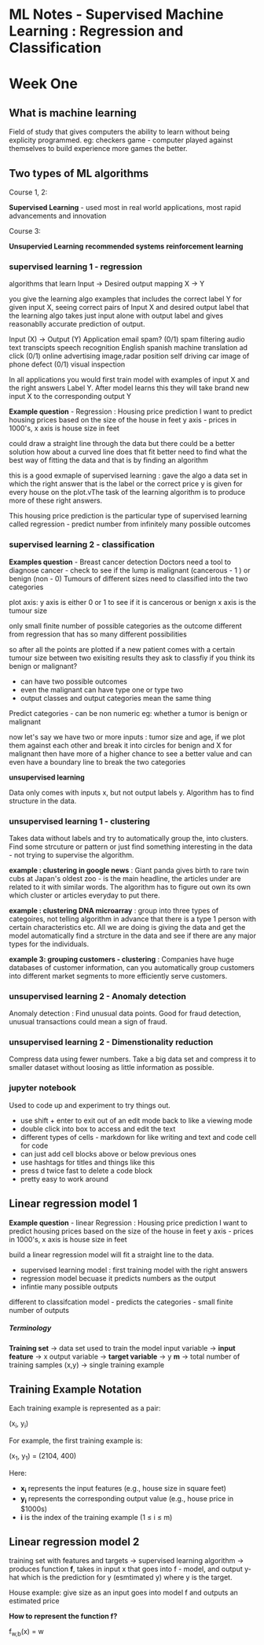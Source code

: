 # ML Notes - Supervised Machine Learning : Regression and Classification
# Week One

## What is machine learning 

Field of study that gives computers the ability to learn without being explicity programmed.
eg: checkers game - computer played against themselves to build experience 
more games the better.

## Two types of ML algorithms

Course 1, 2:

**Supervised Learning** - used most in real world applications, most rapid advancements and innovation

Course 3: 

**Unsupervied Learning** 
**recommended systems**
**reinforcement learning**

### supervised learning 1 - regression

algorithms that learn 
Input -> Desired output mapping 
X -> Y

you give the learning algo examples that includes the correct label Y for given input X, seeing correct pairs of Input X and desired output label that the learning algo takes just input alone with output label and gives reasonablly accurate prediction of output.

Input (X) ->    Output (Y)      Application
email           spam? (0/1)     spam filtering 
audio           text transcipts speech recognition 
English         spanish         machine translation
ad              click (0/1)     online advertising
image,radar     position        self driving car
image of phone  defect (0/1)    visual inspection 

In all applications you would first train model with examples of input X and the right answers Label Y. After model learns this they will take brand new input X to the corresponding output Y 

**Example question**  - Regression : Housing price prediction 
I want to predict housing prices based on the size of the house in feet 
y axis - prices in 1000's, x axis is house size in feet 

could draw a straight line through the data but there could be a better solution
how about a curved line does that fit better 
need to find what the best way of fitting the data and that is by finding an algorithm

this is a good exmaple of supervised learning : gave the algo a data set in which the right answer that is the label or the correct price y is given for every house on the plot.vThe task of the learning algorithm is to produce more of these right answers. 

This housing price prediction is the particular type of supervised learning called regression - predict number from infinitely many possible outcomes

### supervised learning 2 - classification 

**Examples question** - Breast cancer detection
Doctors need a tool to diagnose cancer - check to see if the lump is malignant (cancerous - 1 ) or benign (non  - 0)
Tumours of different sizes need to classified into the two categories 

plot axis: 
y axis is either 0 or 1 to see if it is cancerous or benign
x axis is the tumour size 

only small finite number of possible categories as the outcome different from regression that has so many different possibilities 

so after all the points are plotted if a new patient comes with a certain tumour size between two exisiting results they ask to classfiy if you think its benign or malignant?

- can have two possible outcomes 
- even the malignant can have type one or type two 
- output classes and output categories mean the same thing 

Predict categories - can be non numeric eg: whether a tumor is benign or malignant 

now let's say we have two or more inputs : tumor size and age, if we plot them against each other and break it into circles for benign and X for malignant then have more of a higher chance to see a better value and can even have a boundary line to break the two categories 

**unsupervised learning**

Data only comes with inputs x, but not output labels y. Algorithm has to find structure in the data. 

### unsupervised learning 1 - clustering

Takes data without labels and try to automatically group the, into clusters. Find some strcuture or pattern or just find something interesting in the data - not trying to supervise the algorithm. 

**example : clustering in google news** : Giant panda gives birth to rare twin cubs at Japan's oldest zoo - is the main headline, the articles under are related to it with similar words. The algorithm has to figure out own its own which cluster or articles everyday to put there.

**example : clustering DNA microarray** : group into three types of categoires, not telling algorithm in advance that there is a type 1 person with certain characteristics etc. All we are doing is giving the data and get the model automatically find a strcture in the data and see if there are any major types for the individuals.

**example 3: grouping customers - clustering** : Companies have huge databases of customer information, can you automatically group customers into different market segments to more efficiently serve customers.  

### unsupervised learning 2 - Anomaly detection

Anomaly detection : Find unusual data points. Good for fraud detection, unusual transactions could mean a sign of fraud. 

### unsupervised learning 2 - Dimenstionality reduction

Compress data using fewer numbers. Take a big data set and compress it to smaller dataset without loosing as little information as possible. 


### jupyter notebook 

Used to code up and experiment to try things out.

- use shift + enter to exit out of an edit mode back to like a viewing mode 
- double click into box to access and edit the text 
- different types of cells - markdown for like writing and text and code cell for code
- can just add cell blocks above or below previous ones
- use hashtags for titles and things like this 
- press d twice fast to delete a code block
- pretty easy to work around 

## Linear regression model 1

**Example question**  - linear Regression : Housing price prediction 
I want to predict housing prices based on the size of the house in feet 
y axis - prices in 1000's, x axis is house size in feet 

build a linear regression model will fit a straight line to the data.
- supervised learning model : first training model with the right answers
- regression model becuase it predicts numbers as the output
- infintie many possible outputs 

different to classifcation model - predicts the categories - small finite number of outputs 

##### Terminology 

**Training set** -> data set used to train the model 
input variable -> **input feature** -> x
output variable -> **target variable** -> y 
**m** -> total number of training samples 
(x,y) -> single training example 

## Training Example Notation

Each training example is represented as a pair:

(x<sub>i</sub>, y<sub>i</sub>)

For example, the first training example is:

(x<sub>1</sub>, y<sub>1</sub>) = (2104, 400)

Here:
- **x<sub>i</sub>** represents the input features (e.g., house size in square feet)
- **y<sub>i</sub>** represents the corresponding output value (e.g., house price in $1000s)
- **i** is the index of the training example (1 ≤ i ≤ m)


## Linear regression model 2

training set with features and targets -> supervised learning algorithm -> produces function **f**, takes in input x that goes into f - model, and output y-hat which is the prediction for y (esmtimated y) where y is the target. 

House example: give size as an input goes into model f and outputs an estimated price

**How to represent the function f?**

f<sub>w,b</sub>(x) = w







